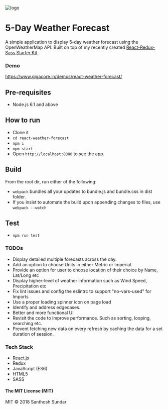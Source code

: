 ![logo](https://image.ibb.co/g69ZDx/682111_cloud_512x512.png)

# 5-Day Weather Forecast
A simple application to display 5-day weather forecast using the OpenWeatherMap API. Built on top of my recently created [React-Redux-Sass Starter Kit](https://github.com/Gigacore/React-Redux-Sass-Starter).

### Demo 
https://www.gigacore.in/demos/react-weather-forecast/

## Pre-requisites 
* Node.js 6.1 and above

## How to run
* Clone it
* ```cd react-weather-forecast```
* ```npm i```
* ```npm start```
* Open ```http://localhost:8080``` to see the app.

## Build
From the root dir, run either of the following:

* ```webpack``` bundles all your updates to bundle.js and bundle.css in dist folder.
* If you insist to automate the build upon appending changes to files, use ```webpack --watch``` 

## Test

* ```npm run test```

### TODOs
* Display detailed multiple forecasts across the day.
* Add an option to choose Units in either Metric or Imperial.
* Provide an option for user to choose location of their choice by Name, Lat/Long etc
* Display higher-level of weather information such as Wind Speed, Precipitation etc
* Fix lint issues and config the eslintrc to support "no-vars-used" for Imports
* Use a proper loading spinner icon on page load
* Identify and address edgecases.
* Better and more functional UI
* Revisit the code to improve performance. Such as sorting, looping, searching etc.
* Prevent fetching new data on every refresh by caching the data for a set duration of session.

### Tech Stack

* React.js
* Redux
* JavaScript (ES6)
* HTML5
* SASS


#### The MIT License (MIT)
MIT © 2018 Santhosh Sundar